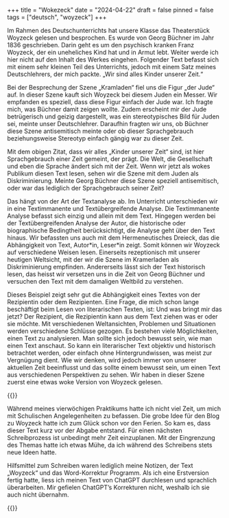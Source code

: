 +++
title = "Wokezeck"
date = "2024-04-22"
draft = false
pinned = false
tags = ["deutsch", "woyzeck"]
+++
<!--StartFragment-->

Im Rahmen des Deutschunterrichts hat unsere Klasse das Theaterstück Woyzeck gelesen und besprochen. Es wurde von Georg Büchner im Jahr 1836 geschrieben. Darin geht es um den psychisch kranken Franz Woyzeck, der ein uneheliches Kind hat und in Armut lebt. Weiter werde ich hier nicht auf den Inhalt des Werkes eingehen. Folgender Text befasst sich mit einem sehr kleinen Teil des Unterrichts, jedoch mit einem Satz meines Deutschlehrers, der mich packte. „Wir sind alles Kinder unserer Zeit.“

Bei der Besprechung der Szene „Kramladen“ fiel uns die Figur „der Jude“ auf. In dieser Szene kauft sich Woyzeck bei diesem Juden ein Messer. Wir empfanden es speziell, dass diese Figur einfach der Jude war. Ich fragte mich, was Büchner damit zeigen wollte. Zudem erscheint mir der Jude betrügerisch und geizig dargestellt, was ein stereotypisches Bild für Juden sei, meinte unser Deutschlehrer. Daraufhin fragten wir uns, ob Büchner diese Szene antisemitisch meinte oder ob dieser Sprachgebrauch beziehungsweise Stereotyp einfach gängig war zu dieser Zeit.

Mit dem obigen Zitat, dass wir alles „Kinder unserer Zeit“ sind, ist hier Sprachgebrauch einer Zeit gemeint, der prägt. Die Welt, die Gesellschaft und eben die Sprache ändert sich mit der Zeit. Wenn wir jetzt als wokes Publikum diesen Text lesen, sehen wir die Szene mit dem Juden als Diskriminierung. Meinte Georg Büchner diese Szene speziell antisemitisch, oder war das lediglich der Sprachgebrauch seiner Zeit?

Das hängt von der Art der Textanalyse ab. Im Unterricht unterschieden wir in eine Textimmanente und Textübergreifende Analyse. Die Textimmanente Analyse befasst sich einzig und allein mit dem Text. Hingegen werden bei der Textübergreifenden Analyse der Autor, die historische oder biographische Bedingtheit berücksichtigt, die Analyse geht über den Text hinaus. Wir befassten uns auch mit dem Hermeneutisches Dreieck, das die Abhängigkeit von Text, Autor\*in, Leser\*in zeigt. Somit können wir Woyzeck auf verschiedene Weisen lesen. Einerseits rezeptionisch mit unserer heutigen Weltsicht, mit der wir die Szene im Kramerladen als Diskriminierung empfinden. Andererseits lässt sich der Text historisch lesen, das heisst wir versetzen uns in die Zeit von Georg Büchner und versuchen den Text mit dem damaligen Weltbild zu verstehen.

Dieses Beispiel zeigt sehr gut die Abhängigkeit eines Textes von der Rezipientin oder dem Rezipienten. Eine Frage, die mich schon lange beschäftigt beim Lesen von literarischen Texten, ist: Und was bringt mir das jetzt? Der Rezipient, die Rezipientin kann aus dem Text ziehen was er oder sie möchte. Mit verschiedenen Weltansichten, Problemen und Situationen werden verschiedene Schlüsse gezogen. Es bestehen viele Möglichkeiten, einen Text zu analysieren. Man sollte sich jedoch bewusst sein, wie man einen Text anschaut. So kann ein literarischer Text objektiv und historisch betrachtet werden, oder einfach ohne Hintergrundwissen, was meist zur Vergnügung dient. Wie wir denken, wird jedoch immer von unserer aktuellen Zeit beeinflusst und das sollte einem bewusst sein, um einen Text aus verschiedenen Perspektiven zu sehen. Wir haben in dieser Szene zuerst eine etwas woke Version von Woyzeck gelesen.

<!--EndFragment-->

{{<box title ="Metatext">}}

Während meines vierwöchigen Praktikums hatte ich nicht viel Zeit, um mich mit Schulischen Angelegenheiten zu befassen. Die grobe Idee für den Blog zu Woyzeck hatte ich zum Glück schon vor den Ferien. So kam es, dass dieser Text kurz vor der Abgabe entstand. Für einen nächsten Schreibprozess ist unbedingt mehr Zeit einzuplanen. Mit der Eingrenzung des Themas hatte ich etwas Mühe, da ich während des Schreibens stets neue Ideen hatte.

Hilfsmittel zum Schreiben waren lediglich meine Notizen, der Text „Woyzeck“ und das Word-Korrektur Programm. Als ich eine Erstversion fertig hatte, liess ich meinen Text von ChatGPT durchlesen und sprachlich überarbeiten. Mir gefielen ChatGPT’s Korrekturen nicht, weshalb ich sie auch nicht übernahm.    

{{<box>}}